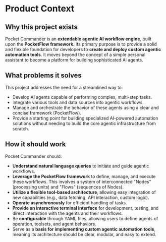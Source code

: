 # Product Context

## Why this project exists
Pocket Commander is an **extendable agentic AI workflow engine**, built upon the **PocketFlow framework**. Its primary purpose is to provide a solid and flexible foundation for developers to **create and deploy custom agentic automation tools**. It moves beyond the concept of a simple personal assistant to become a platform for building sophisticated AI agents.

## What problems it solves
This project addresses the need for a streamlined way to:
- Develop AI agents capable of performing complex, multi-step tasks.
- Integrate various tools and data sources into agentic workflows.
- Manage and orchestrate the behavior of these agents using a clear and concise framework (PocketFlow).
- Provide a starting point for building specialized AI-powered automation solutions without needing to build the core agentic infrastructure from scratch.

## How it should work
Pocket Commander should:
- **Understand natural language queries** to initiate and guide agentic workflows.
- **Leverage the PocketFlow framework** to define, manage, and execute these workflows. This involves a system of interconnected "Nodes" (processing units) and "Flows" (sequences of Nodes).
- **Utilize a flexible tool-based architecture**, allowing easy integration of new capabilities (e.g., data fetching, API interaction, custom logic).
- **Operate asynchronously** for efficient handling of tasks.
- **Provide an interactive terminal interface** for development, testing, and direct interaction with the agents and their workflows.
- Be **configurable** through YAML files, allowing users to define agents of operation, toolsets, and agent behaviors.
- Serve as a **basis for implementing custom agentic automation tools**, meaning its architecture should be clear, modular, and easy to extend.